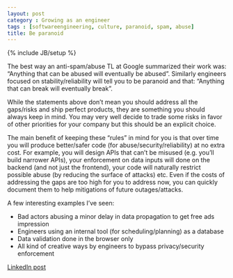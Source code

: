 ```yaml
---
layout: post
category : Growing as an engineer
tags : [softwareengineering, culture, paranoid, spam, abuse] 
title: Be paranoid
---
```

{% include JB/setup %}

The best way an anti-spam/abuse TL at Google summarized their work was: “Anything that can be abused will eventually be abused”. Similarly engineers focused on stability/reliability will tell you to be paranoid and that: “Anything that can break will eventually break”.

While the statements above don’t mean you should address all the gaps/risks and ship perfect products, they are something you should always keep in mind. You may very well decide to trade some risks in favor of other priorities for your company but this should be an explicit choice.

The main benefit of keeping these “rules” in mind for you is that over time you will produce better/safer code (for abuse/security/reliability) at no extra cost. For example, you will design APIs that can’t be misused (e.g. you’ll build narrower APIs), your enforcement on data inputs will done on the backend (and not just the frontend), your code will naturally restrict possible abuse (by reducing the surface of attacks) etc. Even if the costs of addressing the gaps are too high for you to address now, you can quickly document them to help mitigations of future outages/attacks.

A few interesting examples I’ve seen:

- Bad actors abusing a minor delay in data propagation to get free ads impression
- Engineers using an internal tool (for scheduling/planning) as a database
- Data validation done in the browser only
- All kind of creative ways by engineers to bypass privacy/security enforcement

[LinkedIn post](https://www.linkedin.com/posts/tumichel_growing-as-an-engineer-be-paranoid-the-activity-7166099273636384769-U61c?utm_source=share&utm_medium=member_desktop)
